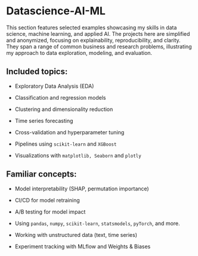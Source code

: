 # Datascience-AI-ML

This section features selected examples showcasing my skills in data science, machine learning, and applied AI. The projects here are simplified and anonymized, focusing on explainability, reproducibility, and clarity. They span a range of common business and research problems, illustrating my approach to data exploration, modeling, and evaluation.

## Included topics:

-   Exploratory Data Analysis (EDA)
    
-   Classification and regression models
    
-   Clustering and dimensionality reduction
    
-   Time series forecasting
    
-   Cross-validation and hyperparameter tuning
    
-   Pipelines using `scikit-learn` and `XGBoost`
    
-   Visualizations with `matplotlib, Seaborn` and `plotly`
    

## Familiar concepts:
    
-   Model interpretability (SHAP, permutation importance)
    
-   CI/CD for model retraining
    
-   A/B testing for model impact
    
-   Using `pandas`, `numpy`, `scikit-learn`, `statsmodels`, `pyTorch`, and more.
    
-   Working with unstructured data (text, time series)
    
-   Experiment tracking with MLflow and Weights & Biases
